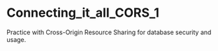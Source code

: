 # Connecting_it_all_CORS_1
Practice with Cross-Origin Resource Sharing for database security and usage.
